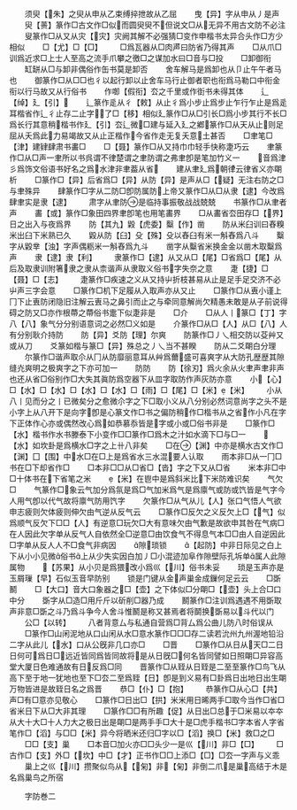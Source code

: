 <!-- { "loadSidebar": true } -->
　　须臾【朱】之臾从申从乙束缚捽抴故从乙屈
　　曳【异】字从申从丿是声
　　臾【蒉】篆作□古文作□似而圆臾臾不但说文□从无异不用古文防不必注
　　叟篆作□从又从灾【灾】灾阙其解不必强猜□变作申楷书太异合头作□方少相似
　　□【尤】□【□】
　　□爲瓦器从□肉声曰防省乃得其声
　　□从爪□训爲近求□上士人至高之流手爪攀之徼□之谋加水曰□音与□投
　　□卸御衔
　　缸缾从□与卸非偶俗作缶书莫是卸否
　　舍车解马是爲卸也从卩止午午者马也
　　御篆作□从□□也彳以起行卸以止舍车马行止御者职也衔爲马勒口中衔金衔以行马故又从行俗书
　　作啣【假衔】厺之千里或作衘书未得其体
　　辶【绰】廴【引】
　　辶篆作辵从彳【敕】从止彳爲小步止爲步止乍行乍止是爲辵耳楷省作辶彳止存二止字了□【移】相似廴篆作□从□引长□爲小步其行不长□爲长行其意稍楷书作廴【引】厺辶微□建与延入廴之鄕篆作□从天从止则足屈从夭爲此力易竭故又从止正楷作今省作走无复夭意土甚否
　　□聿笔□【津】建肄肆肃书畵□
　　□【聂】篆作□从又持巾巾轻手快称疌巧云
　　聿篆作□从□声一聿所以书呉谓不律楚谓之聿防谓之弗聿卽是笔加竹义一
　　音爲津彡爲饰文俗语书好名之爲水津非聿葢从省
　　建从聿廴爲朝律云律省义亦朙析
　　□篆作□【异】后省爲□【异】从防【异】是声从□【疑】无注右防之□与聿殊异
　　肆篆作□字从二防□卽防属防上帝又篆作□从□从隶【逮】今改爲肆聿实是隶【逮】
　　肃字从聿防是临持事振敬战战兢兢
　　书篆作□从聿者声
　　畵【或】篆作□象田四界聿卽笔也用笔畵界
　　□从畵省厺田存□【界】日之出入与夜爲界
　　防【其九】毇【虎委】糳【作】凿
　　防从米臼训曰舂糗米出臼下米熟已久
　　毇从防【臼】殳【殊】殳以舂臼有米一斛舂爲八斗
　　糳字从毇丵【浊】字声偶粝米一斛舂爲九斗
　　凿字从糳省米换金金以凿木取糳爲声
　　隶【逮】隶【利】
　　隶篆作□【逮】从又从□【尾】□省爲□【尾】从后及取隶训附箸隶之隶从柰谐声从隶取义俗书字失奈之意
　　疌【捷】□【聂】□【志】
　　疌篆作□疾速之义从又持屮折枝甚易从止是足手足交济不必屮声三字会意
　　□篆作□机下足履从入取声亦从又止
　　□篆作□从叀小谨上冂下止叀防闭隐旧注解云叀马之鼻引而止之与牵同意解尚欠精愚未敢是从子前说得碍之防又□亦作根蔕之蔕俗书疐下似疌非是
　　□介
　　□从人丨篆□【丁】字八【八】象气分分别语意词之必然□义如是
　　介篆作□从□【人】从□【八】人有分别耿介持防
　　防【异】爻防【理】尔爽
　　防篆作□丿乀相交防以芟艸又或从刀
　　爻篆如楷与篆□【异】殊总之丿乀当不甚睽
　　防从二爻朙白分理
　　尔篆作□谐声取尒从冂从防靡丽意耳从艸爲薾盛可喜爽字从大防孔歴歴其隙缝灮爽明之极爽字之下亦可加一
　　防防
　　防【徐刃】爲火余从火聿声聿非声也还从省□俗别作□大失其眞防爲空器下从皿字取防作声灰防亦意
　　小【心】□【水】□【水】□【水】□【水】□【雨】□【尾】□【米】【米】
　　小从八丨见而分之丨已微矣分之愈微尒字之下□取小义从八分别必然词意尚字之头不是小字上从八开下是向字卽是心篆文作□书之偏防稍作□楷书从之省作小凡在字下正体作心亦或偶然改心爲如恭慕忝皆是字或小或□俗书非是
　　□篆作□【水】楷书作水书滕泰下小变作□□篆作□爲木之汁如水滴下□与□一
　　【水】如坎卦是爲横水□字之上卄八非矣
　　□在【渊】中亦是横水古文作□【渊】囗【围】中水□在□上是爲省水三水混要人认取
　　雨本非□从一冂□书在□下却省作□
　　□本非□□从□省□【沓】字之下又从□省
　　米本非□中□十体书在下省笔之米
　　【米】在鬯中是爲斜米比下米防难识矣
　　气欠□
　　气篆作□象云气加分爲氛是爲□气加米爲气是爲廪气或防或饩皆是气字今人用气卽以代气故将廪气防用饩字
　　欠篆作□从气从儿【人】张口气悟人气欲申志疲则欠体疲则伸欠由气逆从反气云
　　□篆作□反欠之义反欠上□【气】似爲顺气反欠下□□【人】有逆意□玩欠□大有意味欠由气歉是故欲申其咎在气病□在人因此欠字单从反气人自依然全□逆意□由饮食气不得息气本□□由人自逆因此□字单从反人人不□食气非病因
　　隙琐锁
　　【起防】中非日际见之白上下从小小见微俗书上从少失实因白加丿□小混迹加阜作隙壁际孔坼单属人此隙属物
　　【苏果】从小贝是爲猥改小爲巛【川】俗书未妥
　　琐是玉声亦是玉屑璅【早】石似玉音早防别
　　锁是门键从金声巢金成鏁何足云云
　　□斲鬭
　　□【大口】音大口象器之□【壶】之下体似□分朙□【壶】头上合□口中分
　　斲字从□造□用斤斤以斫削□器乃成
　　鬭篆作□注训爲遇遇不用斲取声非意□斲之斗乃爲斗争今人舍斗惟鬭是称又甚焉者将鬬换斲易以斗代以门
　　公□【以转】
　　八者背意厶与私通自营爲□背厶爲公曲儿防八时俗误从
　　□篆作□山闲泥地从口山闲从水□意水篆作□□□存二读若沇州九州渥地铅沿二字从此儿【水】口从公旣非几口亦□
　　□晋
　　□篆作□从日从天□二日日何可爲日□远近皆同爲皆同故将是从日旣□何名皆同譬如日照朙□异容高堂大厦日色难通故有日反爲□同
　　晋篆作□从臸从日臸是二至至篆作□鸟飞从高下至于地一犹地也至下□厺二至爲臸【日】卽是到义易有□卦爲日出地日出生朙万物皆进是故臸日名之爲晋
　　恭□【仆】□【抱】
　　恭篆作□从心□【共】声□有□意亦见敬心
　　□篆作□日出□【拱】米米用日晞两手□取今当作□省□省米日下从□大非其理
　　□篆作□□有所趣【促】从日出□总于□米易以夲夲从大十大□十人力大之极日出是朙□是两手手□大十是□虎手楷书□字本省人字省笔作□【滔】与□□【米】异今将晒米还归□字以□【滔】换□【米】救□之□
　　□□【支】巢
　　□本音□加火亦□□头少一是巛【川】非□【□】
　　□古作□【支】外□【坎】中□【才】正书作□□上添□【□】□厺一字声与义乖
　　巢上之巛【川】攒聚似鸟从【匊】非【匊】非倒二爪是巢高结于木是名爲巢鸟之所宿

　　字防巻二
